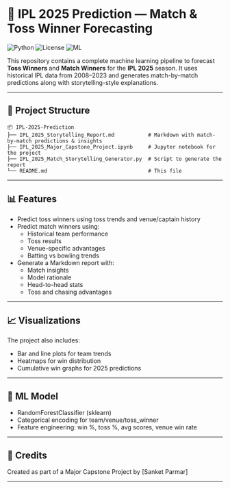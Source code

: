# 🏏 IPL 2025 Prediction — Match & Toss Winner Forecasting

![Python](https://img.shields.io/badge/Python-3.9%2B-blue?logo=python)
![License](https://img.shields.io/badge/license-MIT-green)
![ML](https://img.shields.io/badge/Machine%20Learning-Random%20Forest-lightgrey)

This repository contains a complete machine learning pipeline to forecast **Toss Winners** and **Match Winners** for the **IPL 2025** season. It uses historical IPL data from 2008–2023 and generates match-by-match predictions along with storytelling-style explanations.

---

## 📁 Project Structure

```
📦 IPL-2025-Prediction
├── IPL_2025_Storytelling_Report.md           # Markdown with match-by-match predictions & insights
├── IPL_2025_Major_Capstone_Project.ipynb     # Jupyter notebook for the project
├── IPL_2025_Match_Storytelling_Generator.py  # Script to generate the report
└── README.md                                 # This file
```

---

## 📊 Features

- Predict toss winners using toss trends and venue/captain history
- Predict match winners using:
  - Historical team performance
  - Toss results
  - Venue-specific advantages
  - Batting vs bowling trends
- Generate a Markdown report with:
  - Match insights
  - Model rationale
  - Head-to-head stats
  - Toss and chasing advantages

---

## 📈 Visualizations

The project also includes:
- Bar and line plots for team trends
- Heatmaps for win distribution
- Cumulative win graphs for 2025 predictions

---

## 🧠 ML Model

- RandomForestClassifier (sklearn)
- Categorical encoding for team/venue/toss_winner
- Feature engineering: win %, toss %, avg scores, venue win rate

---

## 🙌 Credits

Created as part of a Major Capstone Project by [Sanket Parmar]  

---

